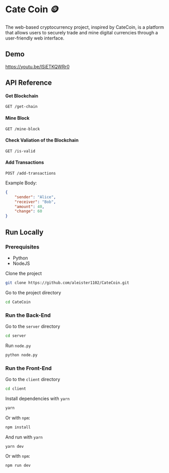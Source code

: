
# Cate Coin 🪙

The web-based cryptocurrency project, inspired by CateCoin, is a platform that allows users to securely trade and mine digital currencies through a user-friendly web interface.


## Demo

https://youtu.be/lSjETKQWRr0


## API Reference

#### Get Blockchain

```http
GET /get-chain
```

#### Mine Block

```http
GET /mine-block
```


#### Check Valiation of the Blockchain

```http
GET /is-valid
```

#### Add Transactions

```http
POST /add-transactions
```

Example Body:

```json
{
    "sender": "Alice",
    "receiver": "Bob",
    "amount": 40,
    "change": 60
}
```
## Run Locally

### Prerequisites

- Python
- NodeJS

Clone the project

```bash
git clone https://github.com/aleister1102/CateCoin.git
```

Go to the project directory

```bash
cd CateCoin
```

### Run the Back-End
Go to the `server` directory

```bash
cd server
```

Run `node.py`

```bash
python node.py
```

### Run the Front-End

Go to the `client` directory

```bash
cd client
```

Install dependencies with `yarn`

```bash
yarn
```

Or with `npm`:

```bash
npm install
```

And run with `yarn`

```bash
yarn dev
```

Or with `npm`:

```bash
npm run dev
```





